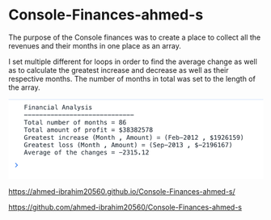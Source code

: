 # Console-Finances-ahmed-s 

The purpose of the Console finances was to create a place to collect all the revenues and their months in one place as an array. 

I set multiple different for loops in order to find the average change as well as to calculate the greatest increase and decrease as well as their respective months. The number of months in total was set to the length of the array. 


![Screenshot of the Financial Analysis from the revnues provided](Images/Financial-Analysis.png)

https://ahmed-ibrahim20560.github.io/Console-Finances-ahmed-s/

https://github.com/ahmed-ibrahim20560/Console-Finances-ahmed-s



